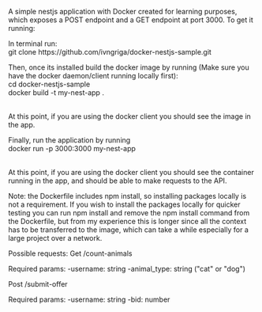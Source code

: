 A simple nestjs application with Docker created for learning purposes, which exposes a POST endpoint and a GET endpoint at port 3000. To get it running:

<p>In terminal run: <br>
git clone https://github.com/ivngriga/docker-nestjs-sample.git</p>

<p>Then, once its installed build the docker image by running (Make sure you have the docker daemon/client running locally first):
<br>cd docker-nestjs-sample
<br>docker build -t my-nest-app . </p>

<br>At this point, if you are using the docker client you should see the image in the app.

<p>Finally, run the application by running 
<br>docker run -p 3000:3000 my-nest-app</p>

<br>At this point, if you are using the docker client you should see the container running in the app, and should be able to make requests to the API.

Note: the Dockerfile includes npm install, so installing packages locally is not a requirement. If you wish to install the packages locally for quicker testing you can run npm install and remove the npm install command from the Dockerfile, but from my experience this is longer since all the context has to be transferred to the image, which can take a while especially for a large project over a network.

Possible requests:
Get /count-animals

Required params:
  -username: string
  -animal_type: string ("cat" or "dog")

Post /submit-offer

Required params:
  -username: string
  -bid: number
